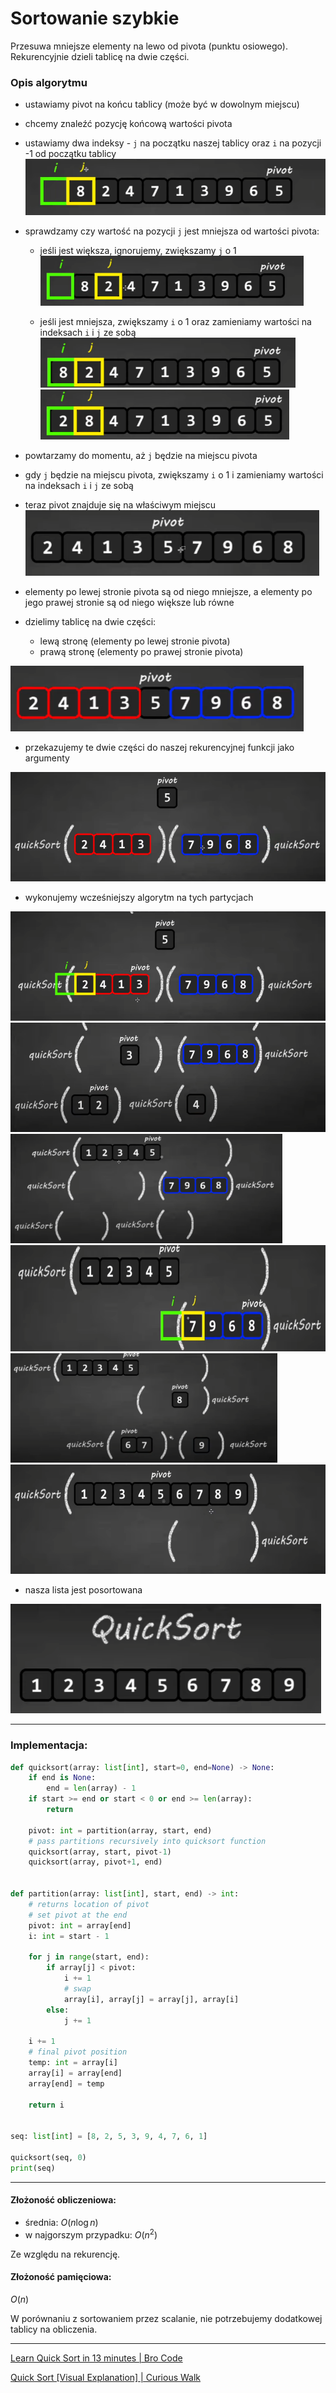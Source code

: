 # Sortowanie szybkie

Przesuwa mniejsze elementy na lewo od pivota (punktu osiowego). Rekurencyjnie dzieli tablicę na dwie części.

### Opis algorytmu

- ustawiamy pivot na końcu tablicy (może być w dowolnym miejscu)
- chcemy znaleźć pozycję końcową wartości pivota
- ustawiamy dwa indeksy - `j` na początku naszej tablicy oraz `i` na pozycji -1 od początku tablicy
  ![](./../../../imgs/quicksort1.png)
- sprawdzamy czy wartość na pozycji `j` jest mniejsza od wartości pivota:

  - jeśli jest większa, ignorujemy, zwiększamy `j` o 1
    <img src="./../../../imgs/quicksort2.png" alt="zwiekszamy j" height="80"/>

  - jeśli jest mniejsza, zwiększamy `i` o 1 oraz zamieniamy wartości na indeksach `i` i `j` ze sobą
    <img src="./../../../imgs/quicksort3.png" alt="zwiekszamy i" height="80"/>
    <img src="./../../../imgs/quicksort4.png" alt="zamieniamy wartosci" height="80"/>

- powtarzamy do momentu, aż `j` będzie na miejscu pivota
- gdy `j` będzie na miejscu pivota, zwiększamy `i` o 1 i zamieniamy wartości na indeksach `i` i `j` ze sobą
- teraz pivot znajduje się na właściwym miejscu
  <img src="./../../../imgs/quicksort5.png" alt="pivot na wlasciwym miejscu" height="105"/>

- elementy po lewej stronie pivota są od niego mniejsze, a elementy po jego prawej stronie są od niego większe lub równe

- dzielimy tablicę na dwie części:
  - lewą stronę (elementy po lewej stronie pivota)
  - prawą stronę (elementy po prawej stronie pivota)

<img src="./../../../imgs/quicksort6.png" alt="dzielimy tablice" height="105"/>

- przekazujemy te dwie części do naszej rekurencyjnej funkcji jako argumenty

<img src="./../../../imgs/quicksort7.png" alt="rekurencja" height="175"/>

- wykonujemy wcześniejszy algorytm na tych partycjach

<img src="./../../../imgs/quicksort8.png" alt="rekurencja" height="175"/>

<img src="./../../../imgs/quicksort9.png" alt="rekurencja" height="175"/>

<img src="./../../../imgs/quicksort10.png" alt="rekurencja" height="175"/>

<img src="./../../../imgs/quicksort11.png" alt="rekurencja" height="170"/>

<img src="./../../../imgs/quicksort12.png" alt="rekurencja" height="175"/>

<img src="./../../../imgs/quicksort13.png" alt="rekurencja" height="175"/>

- nasza lista jest posortowana

<img src="./../../../imgs/quicksort14.png" alt="rekurencja" height="175"/>

---

### Implementacja:

```py
def quicksort(array: list[int], start=0, end=None) -> None:
    if end is None:
        end = len(array) - 1
    if start >= end or start < 0 or end >= len(array):
        return

    pivot: int = partition(array, start, end)
    # pass partitions recursively into quicksort function
    quicksort(array, start, pivot-1)
    quicksort(array, pivot+1, end)


def partition(array: list[int], start, end) -> int:
    # returns location of pivot
    # set pivot at the end
    pivot: int = array[end]
    i: int = start - 1

    for j in range(start, end):
        if array[j] < pivot:
            i += 1
            # swap
            array[i], array[j] = array[j], array[i]
        else:
            j += 1

    i += 1
    # final pivot position
    temp: int = array[i]
    array[i] = array[end]
    array[end] = temp

    return i


seq: list[int] = [8, 2, 5, 3, 9, 4, 7, 6, 1]

quicksort(seq, 0)
print(seq)

```

---

#### Złożoność obliczeniowa:

- średnia: $O(n \log n)$
- w najgorszym przypadku: $O(n^2)$

Ze względu na rekurencję.

#### Złożoność pamięciowa:

$O(n)$

W porównaniu z sortowaniem przez scalanie, nie potrzebujemy dodatkowej tablicy na obliczenia.

---

[Learn Quick Sort in 13 minutes | Bro Code](https://www.youtube.com/watch?v=Vtckgz38QHs&ab_channel=BroCode)

[Quick Sort [Visual Explanation] | Curious Walk](https://www.youtube.com/watch?v=WprjBK0p6rw&ab_channel=CuriousWalk)
